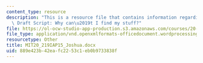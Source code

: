 ```yaml
---
content_type: resource
description: "This is a resource file that contains information regarding Joshua's\
  \ Draft Script: Why can\u2019t I find my stuff?"
file: https://ol-ocw-studio-app-production.s3.amazonaws.com/courses/20-219-becoming-the-next-bill-nye-writing-and-hosting-the-educational-show-january-iap-2015/889e423b42eafc2253c1eb0b9733838f_MIT20_219IAP15_Joshua.docx
file_type: application/vnd.openxmlformats-officedocument.wordprocessingml.document
resourcetype: Other
title: MIT20_219IAP15_Joshua.docx
uid: 889e423b-42ea-fc22-53c1-eb0b9733838f
---
```

